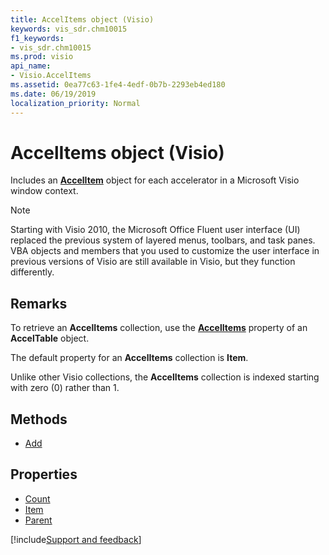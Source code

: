 ```yaml
---
title: AccelItems object (Visio)
keywords: vis_sdr.chm10015
f1_keywords:
- vis_sdr.chm10015
ms.prod: visio
api_name:
- Visio.AccelItems
ms.assetid: 0ea77c63-1fe4-4edf-0b7b-2293eb4ed180
ms.date: 06/19/2019
localization_priority: Normal
---
```



# AccelItems object (Visio)

Includes an **[AccelItem](Visio.AccelItem.md)** object for each accelerator in a Microsoft Visio window context.

> [!NOTE] 
> Starting with Visio 2010, the Microsoft Office Fluent user interface (UI) replaced the previous system of layered menus, toolbars, and task panes. VBA objects and members that you used to customize the user interface in previous versions of Visio are still available in Visio, but they function differently.

## Remarks

To retrieve an **AccelItems** collection, use the **[AccelItems](visio.acceltable.accelitems.md)** property of an **AccelTable** object.

The default property for an **AccelItems** collection is **Item**.

Unlike other Visio collections, the **AccelItems** collection is indexed starting with zero (0) rather than 1.

## Methods

-  [Add](Visio.AccelItems.Add.md)

## Properties

-  [Count](Visio.AccelItems.Count.md)
-  [Item](Visio.AccelItems.Item.md)
-  [Parent](Visio.AccelItems.Parent.md)


[!include[Support and feedback](~/includes/feedback-boilerplate.md)]